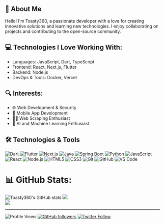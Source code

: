 ## 🚀 About Me

Hello! I'm Toasty360, a passionate developer with a love for creating innovative solutions and learning new technologies. I enjoy collaborating on projects and contributing to the open-source community.


## 💻 Technologies I Love Working With:
- Languages: JavaScript, Dart, TypeScript
- Frontend: React, Next.js, Flutter
- Backend: Node.js
- DevOps & Tools: Docker, Vercel

## 🔍 Interests:
- 🌐 Web Development & Security
- 📱 Mobile App Development
- 🕵️‍♂️ Web Scraping Enthusiast
- 🧠 AI and Machine Learning Enthusiast


## 🛠️ Technologies & Tools

![Dart](https://img.shields.io/badge/-Dart-333333?style=flat&logo=dart&logoColor=0175C2)
![Flutter](https://img.shields.io/badge/-Flutter-333333?style=flat&logo=flutter&logoColor=02569B)
![Next.js](https://img.shields.io/badge/-Next.js-333333?style=flat&logo=next.js&logoColor=000000)
![Java](https://img.shields.io/badge/-Java-333333?style=flat&logo=java&logoColor=007396)
![Spring Boot](https://img.shields.io/badge/-Spring%20Boot-333333?style=flat&logo=spring-boot)
![Python](https://img.shields.io/badge/-Python-333333?style=flat&logo=python)
![JavaScript](https://img.shields.io/badge/-JavaScript-333333?style=flat&logo=javascript)
![React](https://img.shields.io/badge/-React-333333?style=flat&logo=react)
![Node.js](https://img.shields.io/badge/-Node.js-333333?style=flat&logo=node.js)
![HTML5](https://img.shields.io/badge/-HTML5-333333?style=flat&logo=html5)
![CSS3](https://img.shields.io/badge/-CSS3-333333?style=flat&logo=css3)
![Git](https://img.shields.io/badge/-Git-333333?style=flat&logo=git)
![GitHub](https://img.shields.io/badge/-GitHub-333333?style=flat&logo=github)
![VS Code](https://img.shields.io/badge/-VS%20Code-333333?style=flat&logo=visual-studio-code)


# 📊 GitHub Stats:

![Toasty360's GitHub stats](https://github-readme-stats.vercel.app/api?username=Toasty360&show_icons=true&theme=radical)
![](https://github-readme-streak-stats.herokuapp.com/?user=toasty360&theme=radical&hide_border=false&include_all_commits=true&count_private=true&layout=compact)<br/>
![](https://github-readme-stats.vercel.app/api/top-langs/?username=toasty360&theme=radical&hide_border=false&include_all_commits=true&count_private=true&layout=compact)

---

![Profile Views](https://komarev.com/ghpvc/?username=Toasty360)
[![GitHub followers](https://img.shields.io/github/followers/Toasty360?label=Follow&style=social)](https://github.com/Toasty360/?tab=follow)
[![Twitter Follow](https://img.shields.io/twitter/follow/orewaToast?style=social)](https://twitter.com/orewaToast)
